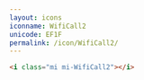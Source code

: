 ```yaml
---
layout: icons
iconname: WifiCall2
unicode: EF1F
permalink: /icon/WifiCall2/
---
```


``` html
<i class="mi mi-WifiCall2"></i>
```
